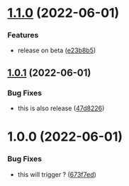 # [1.1.0](https://github.com/cloverink/sample-semantic/compare/v1.0.1...v1.1.0) (2022-06-01)


### Features

* release on beta ([e23b8b5](https://github.com/cloverink/sample-semantic/commit/e23b8b546bf8c8475f5367a966c0940a961ec8e8))

## [1.0.1](https://github.com/cloverink/sample-semantic/compare/v1.0.0...v1.0.1) (2022-06-01)


### Bug Fixes

* this is also release ([47d8226](https://github.com/cloverink/sample-semantic/commit/47d8226c0686fcd0361b0f990274072a9eb4e0d0))

# 1.0.0 (2022-06-01)


### Bug Fixes

* this will trigger ? ([673f7ed](https://github.com/cloverink/sample-semantic/commit/673f7ed13dd87f66f74058a05e2786631072fa79))
